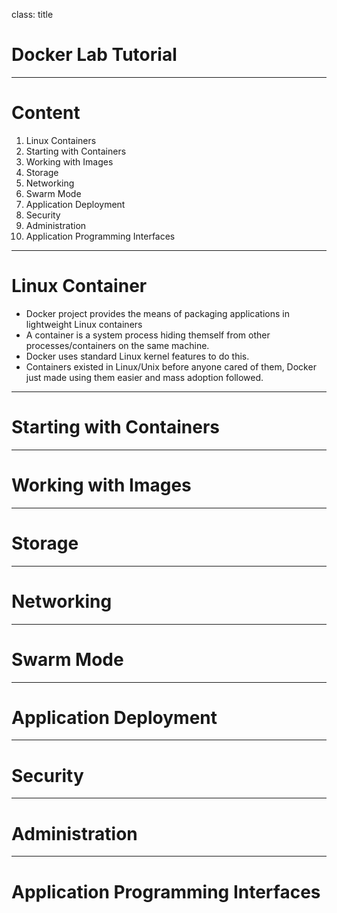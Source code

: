class: title

# Docker Lab Tutorial

---

# Content

1. Linux Containers
2. Starting with Containers
3. Working with Images
4. Storage
5. Networking
6. Swarm Mode
7. Application Deployment
8. Security
9. Administration
10. Application Programming Interfaces

---
# Linux Container
- Docker project provides the means of packaging applications in lightweight Linux containers
- A container is a system process hiding themself from other processes/containers on the same machine.
- Docker uses standard Linux kernel features to do this.
- Containers existed in Linux/Unix before anyone cared of them, Docker just made using them easier and mass adoption followed.
---

# Starting with Containers

---

# Working with Images

---

# Storage

---

# Networking

---

# Swarm Mode

---

# Application Deployment

---

# Security

---

# Administration

---

# Application Programming Interfaces















